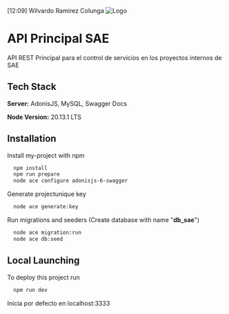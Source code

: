 [12:09] Wilvardo Ramirez Colunga
![Logo](https://sae.com.mx/wp-content/uploads/2024/03/logo_sae.svg)
 
# API Principal SAE
 
API REST Principal para el control de servicios en los proyectos internos de SAE
 
## Tech Stack
 
**Server:** AdonisJS, MySQL, Swagger Docs
 
**Node Version:** 20.13.1 LTS
 
## Installation
 
Install my-project with npm
 
```bash
  npm install
  npm run prepare
  node ace configure adonisjs-6-swagger
```
 
Generate projectunique key
 
```bash
  node ace generate:key
```
 
Run migrations and seeders (Create database with name "**db_sae**")
 
```bash
  node ace migration:run
  node ace db:seed
```
 
## Local Launching
 
To deploy this project run
 
```bash
  npm run dev
```
 
Inicia por defecto en localhost:3333
 